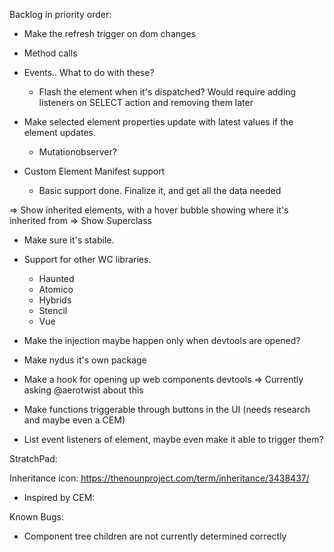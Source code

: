 Backlog in priority order:

- Make the refresh trigger on dom changes

- Method calls
- Events.. What to do with these?
    - Flash the element when it's dispatched? Would require adding listeners on SELECT action and removing them later

- Make selected element  properties update with latest values if the element updates.
    - Mutationobserver?

- Custom Element Manifest support
    - Basic support done. Finalize it, and get all the data needed

=> Show inherited elements, with a hover bubble showing where it's inherited from
=> Show Superclass

- Make sure it's stabile.
- Support for other WC libraries. 
    - Haunted
    - Atomico
    - Hybrids
    - Stencil
    - Vue

- Make the injection maybe happen only when devtools are opened? 
- Make nydus it's own package
- Make a hook for opening up web components devtools => Currently asking @aerotwist about this
- Make functions triggerable through buttons in the UI (needs research and maybe even a CEM)
- List event listeners of element, maybe even make it able to trigger them?


StratchPad:

Inheritance icon: 
https://thenounproject.com/term/inheritance/3438437/


- Inspired by CEM:



Known Bugs:

- Component tree children are not currently determined correctly

